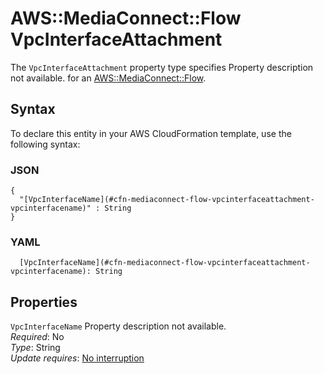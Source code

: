 # AWS::MediaConnect::Flow VpcInterfaceAttachment<a name="aws-properties-mediaconnect-flow-vpcinterfaceattachment"></a>

<a name="aws-properties-mediaconnect-flow-vpcinterfaceattachment-description"></a>The `VpcInterfaceAttachment` property type specifies Property description not available\. for an [AWS::MediaConnect::Flow](aws-resource-mediaconnect-flow.md)\.

## Syntax<a name="aws-properties-mediaconnect-flow-vpcinterfaceattachment-syntax"></a>

To declare this entity in your AWS CloudFormation template, use the following syntax:

### JSON<a name="aws-properties-mediaconnect-flow-vpcinterfaceattachment-syntax.json"></a>

```
{
  "[VpcInterfaceName](#cfn-mediaconnect-flow-vpcinterfaceattachment-vpcinterfacename)" : String
}
```

### YAML<a name="aws-properties-mediaconnect-flow-vpcinterfaceattachment-syntax.yaml"></a>

```
  [VpcInterfaceName](#cfn-mediaconnect-flow-vpcinterfaceattachment-vpcinterfacename): String
```

## Properties<a name="aws-properties-mediaconnect-flow-vpcinterfaceattachment-properties"></a>

`VpcInterfaceName`  <a name="cfn-mediaconnect-flow-vpcinterfaceattachment-vpcinterfacename"></a>
Property description not available\.  
*Required*: No  
*Type*: String  
*Update requires*: [No interruption](https://docs.aws.amazon.com/AWSCloudFormation/latest/UserGuide/using-cfn-updating-stacks-update-behaviors.html#update-no-interrupt)